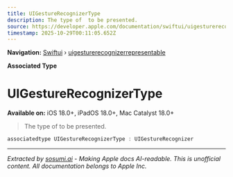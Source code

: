 ```yaml
---
title: UIGestureRecognizerType
description: The type of  to be presented.
source: https://developer.apple.com/documentation/swiftui/uigesturerecognizerrepresentable/uigesturerecognizertype
timestamp: 2025-10-29T00:11:05.652Z
---
```


**Navigation:** [Swiftui](/documentation/swiftui) › [uigesturerecognizerrepresentable](/documentation/swiftui/uigesturerecognizerrepresentable)

**Associated Type**

# UIGestureRecognizerType

**Available on:** iOS 18.0+, iPadOS 18.0+, Mac Catalyst 18.0+

> The type of  to be presented.

```swift
associatedtype UIGestureRecognizerType : UIGestureRecognizer
```

---

*Extracted by [sosumi.ai](https://sosumi.ai) - Making Apple docs AI-readable.*
*This is unofficial content. All documentation belongs to Apple Inc.*
